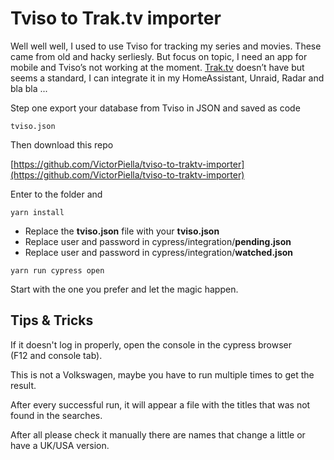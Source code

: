 # Tviso to Trak.tv importer

Well well well, I used to use Tviso for tracking my series and movies. These came from old and hacky serliesly. But focus on topic, I need an app for mobile and Tviso’s not working at the moment. [Trak.tv](http://trak.tv/) doesn’t have but seems a standard, I can integrate it in my HomeAssistant, Unraid, Radar and bla bla ...

Step one export your database from Tviso in JSON and saved as code

```
tviso.json
```

Then download this repo

[https://github.com/VictorPiella/tviso-to-traktv-importer](https://github.com/VictorPiella/tviso-to-traktv-importer)

Enter to the folder and

```
yarn install
```

- Replace the **tviso.json** file with your **tviso.json**
- Replace user and password in cypress/integration/**pending.json**
- Replace user and password in cypress/integration/**watched.json**

```
yarn run cypress open
```

Start with the one you prefer and let the magic happen.

## Tips & Tricks

If it doesn't log in properly, open the console in the cypress browser (F12 and console tab).

This is not a Volkswagen, maybe you have to run multiple times to get the result.

After every successful run, it will appear a file with the titles that was not found in the searches.

After all please check it manually there are names that change a little or have a UK/USA version.

